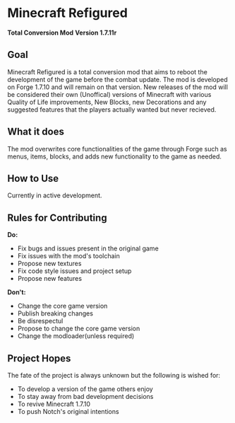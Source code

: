 # Minecraft Refigured
**Total Conversion Mod**
**Version 1.7.11r**

## Goal
Minecraft Refigured is a total conversion mod that aims to reboot the development of the game before the combat update. The mod is developed on Forge 1.7.10 and will remain on that version. New releases of the mod will be considered their own (Unoffical) versions of Minecraft with various Quality of Life improvements, New Blocks, new Decorations and any suggested features that the players actually wanted but never recieved.

## What it does
The mod overwrites core functionalities of the game through Forge such as menus, items, blocks, and adds new functionality to the game as needed.

## How to Use
Currently in active development.

## Rules for Contributing

**Do:**
- Fix bugs and issues present in the original game
- Fix issues with the mod's toolchain
- Propose new textures
- Fix code style issues and project setup
- Propose new features

**Don't:**
- Change the core game version
- Publish breaking changes
- Be disrespectul
- Propose to change the core game version
- Change the modloader(unless required)

## Project Hopes
The fate of the project is always unknown but the following is wished for:

- To develop a version of the game others enjoy
- To stay away from bad development decisions
- To revive Minecraft 1.7.10
- To push Notch's original intentions
